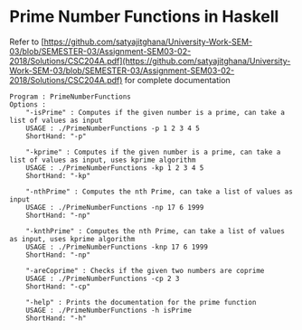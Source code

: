 # Prime Number Functions in Haskell

Refer to [https://github.com/satyajitghana/University-Work-SEM-03/blob/SEMESTER-03/Assignment-SEM03-02-2018/Solutions/CSC204A.pdf](https://github.com/satyajitghana/University-Work-SEM-03/blob/SEMESTER-03/Assignment-SEM03-02-2018/Solutions/CSC204A.pdf) for complete documentation

```text
Program : PrimeNumberFunctions
Options : 
	"-isPrime" : Computes if the given number is a prime, can take a list of values as input
	USAGE : ./PrimeNumberFunctions -p 1 2 3 4 5
	ShortHand: "-p"
	
	"-kprime" : Computes if the given number is a prime, can take a list of values as input, uses kprime algorithm
	USAGE : ./PrimeNumberFunctions -kp 1 2 3 4 5
	ShortHand: "-kp"

	"-nthPrime" : Computes the nth Prime, can take a list of values as input
	USAGE : ./PrimeNumberFunctions -np 17 6 1999
	ShortHand: "-np"

	"-knthPrime" : Computes the nth Prime, can take a list of values as input, uses kprime algorithm
	USAGE : ./PrimeNumberFunctions -knp 17 6 1999
	ShortHand: "-np"

	"-areCoprime" : Checks if the given two numbers are coprime
	USAGE : ./PrimeNumberFunctions -cp 2 3
	ShortHand: "-cp"

	"-help" : Prints the documentation for the prime function
	USAGE : ./PrimeNumberFunctions -h isPrime
	ShortHand: "-h"
```
